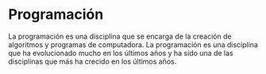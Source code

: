 # Programación

La programación es una disciplina que se encarga de la creación de algoritmos y programas de computadora. La programación es una disciplina que ha evolucionado mucho en los últimos años y ha sido una de las disciplinas que más ha crecido en los últimos años.

